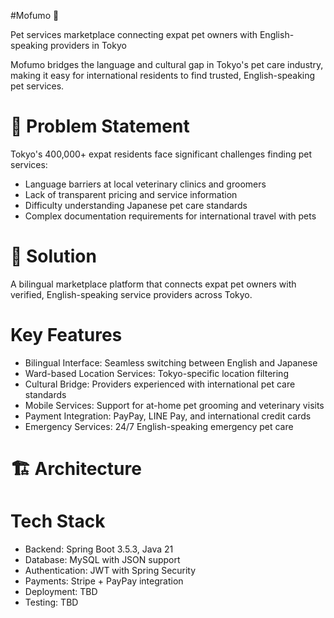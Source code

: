 #Mofumo 🐾

Pet services marketplace connecting expat pet owners with English-speaking providers in Tokyo

Mofumo bridges the language and cultural gap in Tokyo's pet care industry, making it easy for international residents to find trusted, English-speaking pet services.
# 🎯 Problem Statement
Tokyo's 400,000+ expat residents face significant challenges finding pet services:

- Language barriers at local veterinary clinics and groomers
- Lack of transparent pricing and service information
- Difficulty understanding Japanese pet care standards
- Complex documentation requirements for international travel with pets

# 🚀 Solution
A bilingual marketplace platform that connects expat pet owners with verified, English-speaking service providers across Tokyo.

# Key Features

- Bilingual Interface: Seamless switching between English and Japanese
- Ward-based Location Services: Tokyo-specific location filtering
- Cultural Bridge: Providers experienced with international pet care standards
- Mobile Services: Support for at-home pet grooming and veterinary visits
- Payment Integration: PayPay, LINE Pay, and international credit cards
- Emergency Services: 24/7 English-speaking emergency pet care

# 🏗️ Architecture
# Tech Stack

- Backend: Spring Boot 3.5.3, Java 21
- Database: MySQL with JSON support
- Authentication: JWT with Spring Security
- Payments: Stripe + PayPay integration
- Deployment: TBD
- Testing: TBD
